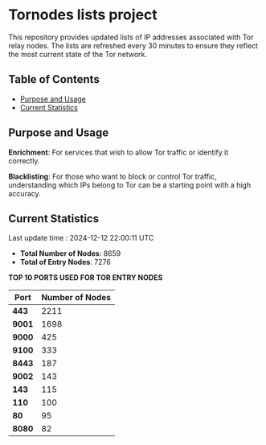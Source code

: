 # Tornodes lists project

This repository provides updated lists of IP addresses associated with Tor relay nodes. The lists are refreshed every 30 minutes to ensure they reflect the most current state of the Tor network.

## Table of Contents

- [Purpose and Usage](#purpose-and-usage)
- [Current Statistics](#current-statistics)


## Purpose and Usage

**Enrichment**: For services that wish to allow Tor traffic or identify it correctly.

**Blacklisting**: For those who want to block or control Tor traffic, understanding which IPs belong to Tor can be a starting point with a high accuracy.

## Current Statistics

Last update time : 2024-12-12 22:00:11 UTC

- **Total Number of Nodes**: 8659
- **Total of Entry Nodes**: 7276

**TOP 10 PORTS USED FOR TOR ENTRY NODES**

| **Port** | **Number of Nodes** |
|------|-----------------|
| **443**   | 2211  |
| **9001**   | 1698  |
| **9000**   | 425  |
| **9100**   | 333  |
| **8443**   | 187  |
| **9002**   | 143  |
| **143**   | 115  |
| **110**   | 100  |
| **80**   | 95  |
| **8080**   | 82  |

